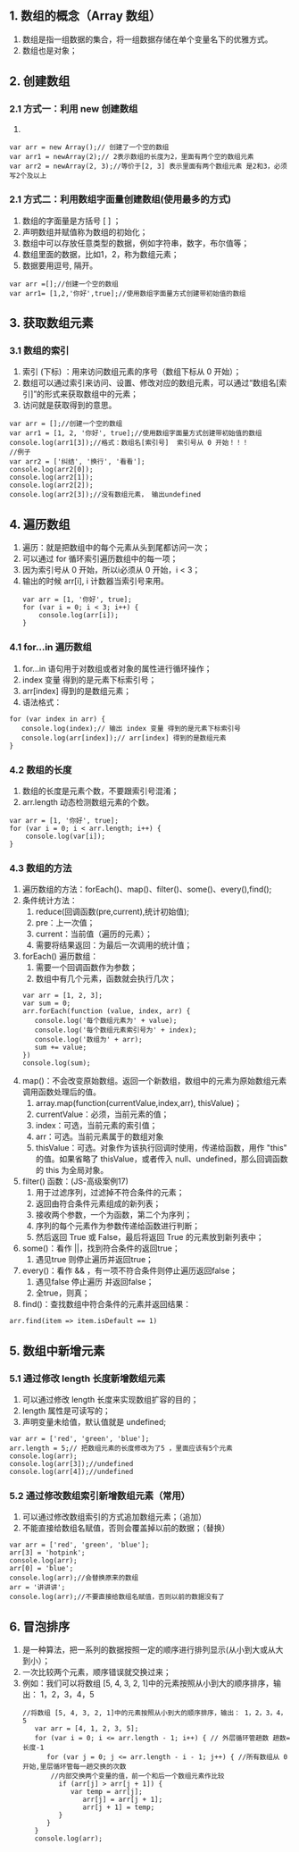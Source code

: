 ## 1. 数组的概念（Array 数组）
1. 数组是指一组数据的集合，将一组数据存储在单个变量名下的优雅方式。
2. 数组也是对象；
## 2. 创建数组
### 2.1 方式一：利用  new 创建数组
   1.  
   ```
   var arr = new Array();// 创建了一个空的数组
   var arr1 = newArray(2);// 2表示数组的长度为2，里面有两个空的数组元素
   var arr2 = newArray(2, 3);//等价于[2, 3] 表示里面有两个数组元素 是2和3，必须写2个及以上
   ``` 
### 2.1 方式二：利用数组字面量创建数组(使用最多的方式)
   1. 数组的字面量是方括号 [ ] ；
   2. 声明数组并赋值称为数组的初始化；
   3. 数组中可以存放任意类型的数据，例如字符串，数字，布尔值等；
   4. 数组里面的数据，比如1，2，称为数组元素；
   5. 数据要用逗号, 隔开。
   ```
   var arr =[];//创建一个空的数组
   var arr1= [1,2,'你好',true];//使用数组字面量方式创建带初始值的数组
   ```
## 3. 获取数组元素
### 3.1 数组的索引
   1. 索引 (下标) ：用来访问数组元素的序号（数组下标从 0 开始）；
   2. 数组可以通过索引来访问、设置、修改对应的数组元素，可以通过“数组名[索引]”的形式来获取数组中的元素；
   3. 访问就是获取得到的意思。
   ```
   var arr = [];//创建一个空的数组
   var arr1 = [1, 2, '你好', true];//使用数组字面量方式创建带初始值的数组
   console.log(arr1[3]);//格式：数组名[索引号]  索引号从 0 开始！！！
   //例子
   var arr2 = ['纠结', '换行', '看看'];
   console.log(arr2[0]);
   console.log(arr2[1]);
   console.log(arr2[2]);
   console.log(arr2[3]);//没有数组元素， 输出undefined
   ```
## 4. 遍历数组
1. 遍历：就是把数组中的每个元素从头到尾都访问一次；
2. 可以通过 for 循环索引遍历数组中的每一项；
3. 因为索引号从 0 开始，所以i必须从 0 开始，i < 3；
4. 输出的时候 arr[i], i 计数器当索引号来用。
   ```
   var arr = [1, '你好', true];
   for (var i = 0; i < 3; i++) {
       console.log(arr[i]);
   }
   ```
### 4.1 for...in 遍历数组
1. for...in 语句用于对数组或者对象的属性进行循环操作；
2. index 变量 得到的是元素下标索引号；
3. arr[index] 得到的是数组元素；
4. 语法格式：
```
for (var index in arr) {
   console.log(index);// 输出 index 变量 得到的是元素下标索引号
   console.log(arr[index]);// arr[index] 得到的是数组元素
}
```
### 4.2 数组的长度
   1. 数组的长度是元素个数，不要跟索引号混淆；
   2. arr.length 动态检测数组元素的个数。
   ```
   var arr = [1, '你好', true];
   for (var i = 0; i < arr.length; i++) {
       console.log(var[i]);
   }
   ```
### 4.3 数组的方法
   1. 遍历数组的方法：forEach()、map()、filter()、some()、every(),find();
   2. 条件统计方法：
      1. reduce(回调函数(pre,current),统计初始值);
      2. pre：上一次值；
      3. current：当前值（遍历的元素）；
      4. 需要将结果返回：为最后一次调用的统计值；
   3. forEach() 遍历数组：
      1. 需要一个回调函数作为参数；
      2. 数组中有几个元素，函数就会执行几次；
      ```
      var arr = [1, 2, 3];
      var sum = 0;
      arr.forEach(function (value, index, arr) {
         console.log('每个数组元素为' + value);
         console.log('每个数组元素索引号为' + index);
         console.log('数组为' + arr);
         sum += value;
      })
      console.log(sum);
      ```
   4. map()：不会改变原始数组。返回一个新数组，数组中的元素为原始数组元素调用函数处理后的值。
      1. array.map(function(currentValue,index,arr), thisValue)；
      2. currentValue：必须，当前元素的值；
      3. index：可选，当前元素的索引值；
      4. arr：可选。当前元素属于的数组对象
      5. thisValue：可选。对象作为该执行回调时使用，传递给函数，用作 "this" 的值。如果省略了 thisValue，或者传入 null、undefined，那么回调函数的 this 为全局对象。
   5. filter() 函数：(JS-高级案例17)
      1. 用于过滤序列，过滤掉不符合条件的元素；
      2. 返回由符合条件元素组成的新列表；
      3. 接收两个参数，一个为函数，第二个为序列；
      4. 序列的每个元素作为参数传递给函数进行判断；
      5. 然后返回 True 或 False，最后将返回 True 的元素放到新列表中；
   6. some()：看作 ||，找到符合条件的返回true；
      1. 遇见true 则停止遍历并返回true；
   7. every()：看作 && ，有一项不符合条件则停止遍历返回false；
      1. 遇见false 停止遍历 并返回false；
      2. 全true，则真；
   8. find()：查找数组中符合条件的元素并返回结果：
   ```
   arr.find(item => item.isDefault == 1)
   ```
## 5. 数组中新增元素
### 5.1 通过修改 length 长度新增数组元素
   1. 可以通过修改 length 长度来实现数组扩容的目的；
   2.  length 属性是可读写的；
   3.  声明变量未给值，默认值就是 undefined;
   ```
   var arr = ['red', 'green', 'blue'];
   arr.length = 5;// 把数组元素的长度修改为了5 ，里面应该有5个元素
   console.log(arr);
   console.log(arr[3]);//undefined
   console.log(arr[4]);//undefined
   ```
### 5.2 通过修改数组索引新增数组元素（常用）
   1. 可以通过修改数组索引的方式追加数组元素；（追加）
   2. 不能直接给数组名赋值，否则会覆盖掉以前的数据；（替换）
   ```
   var arr = ['red', 'green', 'blue'];
   arr[3] = 'hotpink';
   console.log(arr);
   arr[0] = 'blue';
   console.log(arr);//会替换原来的数组
   arr = '讲讲讲';
   console.log(arr);//不要直接给数组名赋值，否则以前的数据没有了
   ```
## 6. 冒泡排序
1. 是一种算法，把一系列的数据按照一定的顺序进行排列显示(从小到大或从大到小）；
2. 一次比较两个元素，顺序错误就交换过来；
3. 例如：我们可以将数组 [5, 4, 3, 2, 1]中的元素按照从小到大的顺序排序，输出： 1，2，3，4，5
   ```
   //将数组 [5, 4, 3, 2, 1]中的元素按照从小到大的顺序排序，输出： 1，2，3，4，5
      var arr = [4, 1, 2, 3, 5];
      for (var i = 0; i <= arr.length - 1; i++) { // 外层循环管趟数 趟数=长度-1
         for (var j = 0; j <= arr.length - i - 1; j++) { //所有数组从 0 开始,里层循环管每一趟交换的次数
          //内部交换两个变量的值，前一个和后一个数组元素作比较
            if (arr[j] > arr[j + 1]) {
               var temp = arr[j];
                  arr[j] = arr[j + 1];
                  arr[j + 1] = temp;
            }
         }
      }
      console.log(arr);
      ```

